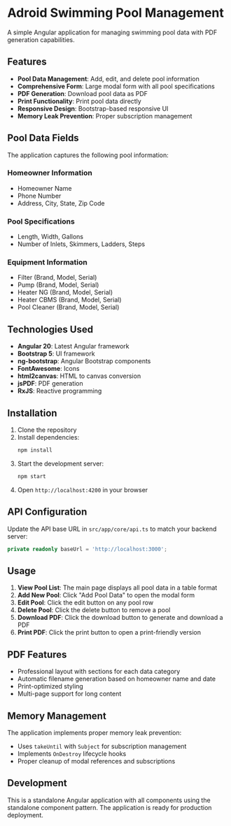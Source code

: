 # Adroid Swimming Pool Management

A simple Angular application for managing swimming pool data with PDF generation capabilities.

## Features

- **Pool Data Management**: Add, edit, and delete pool information
- **Comprehensive Form**: Large modal form with all pool specifications
- **PDF Generation**: Download pool data as PDF
- **Print Functionality**: Print pool data directly
- **Responsive Design**: Bootstrap-based responsive UI
- **Memory Leak Prevention**: Proper subscription management

## Pool Data Fields

The application captures the following pool information:

### Homeowner Information
- Homeowner Name
- Phone Number
- Address, City, State, Zip Code

### Pool Specifications
- Length, Width, Gallons
- Number of Inlets, Skimmers, Ladders, Steps

### Equipment Information
- Filter (Brand, Model, Serial)
- Pump (Brand, Model, Serial)
- Heater NG (Brand, Model, Serial)
- Heater CBMS (Brand, Model, Serial)
- Pool Cleaner (Brand, Model, Serial)

## Technologies Used

- **Angular 20**: Latest Angular framework
- **Bootstrap 5**: UI framework
- **ng-bootstrap**: Angular Bootstrap components
- **FontAwesome**: Icons
- **html2canvas**: HTML to canvas conversion
- **jsPDF**: PDF generation
- **RxJS**: Reactive programming

## Installation

1. Clone the repository
2. Install dependencies:
   ```bash
   npm install
   ```
3. Start the development server:
   ```bash
   npm start
   ```
4. Open `http://localhost:4200` in your browser

## API Configuration

Update the API base URL in `src/app/core/api.ts` to match your backend server:

```typescript
private readonly baseUrl = 'http://localhost:3000';
```

## Usage

1. **View Pool List**: The main page displays all pool data in a table format
2. **Add New Pool**: Click "Add Pool Data" to open the modal form
3. **Edit Pool**: Click the edit button on any pool row
4. **Delete Pool**: Click the delete button to remove a pool
5. **Download PDF**: Click the download button to generate and download a PDF
6. **Print PDF**: Click the print button to open a print-friendly version

## PDF Features

- Professional layout with sections for each data category
- Automatic filename generation based on homeowner name and date
- Print-optimized styling
- Multi-page support for long content

## Memory Management

The application implements proper memory leak prevention:
- Uses `takeUntil` with `Subject` for subscription management
- Implements `OnDestroy` lifecycle hooks
- Proper cleanup of modal references and subscriptions

## Development

This is a standalone Angular application with all components using the standalone component pattern. The application is ready for production deployment.
